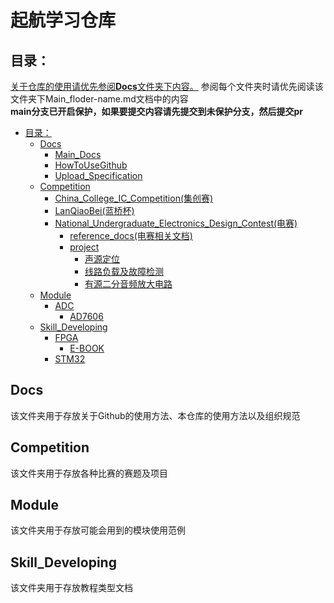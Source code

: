 # 起航学习仓库

## 目录：
<u>关于仓库的使用请优先参阅**Docs**文件夹下内容。</u>
参阅每个文件夹时请优先阅读该文件夹下Main_floder-name.md文档中的内容<br>
**main分支已开启保护，如果要提交内容请先提交到未保护分支，然后提交pr**

- [目录：](目录)
  - [Docs](#docs)
    - [Main_Docs](Docs/Main_Docs.md)
    - [HowToUseGithub](Docs/HowToUseGithub.md)
    - [Upload_Specification](Docs/Upload_Specification.md)
  - [Competition](#competition)
    - [China_College_IC_Competition(集创赛)](Competition/China_College-IC_Competition) 
    - [LanQiaoBei(蓝桥杯)](Competition/LanQiaoBei)
    - [National_Undergraduate_Electronics_Design_Contest(电赛)](Competition/National_Undergraduate_Electronics_Design_Contest)
      - [reference_docs(电赛相关文档)](Competition/National_Undergraduate_Electronics_Design_Contest/reference_docs/) 
      - [project](Competition/National_Undergraduate_Electronics_Design_Contest/project)
        - [声源定位](Competition/National_Undergraduate_Electronics_Design_Contest/project/声源定位/)
        - [线路负载及故障检测](Competition/National_Undergraduate_Electronics_Design_Contest/project/线路负载及故障检测/)
        - [有源二分音频放大电路](Competition/National_Undergraduate_Electronics_Design_Contest/project/有源二分频音频放大电路/)
  - [Module](#module)
    - [ADC](Module/ADC/)
      - [AD7606](Module/ADC/AD7606/) 
  - [Skill\_Developing](#skill_developing)
    - [FPGA](Skill_Developing/FPGA)
      - [E-BOOK](Skill_Developing/FPGA/E-BOOK/) 
    - [STM32]()

## Docs

该文件夹用于存放关于Github的使用方法、本仓库的使用方法以及组织规范

## Competition

该文件夹用于存放各种比赛的赛题及项目

## Module

该文件夹用于存放可能会用到的模块使用范例

## Skill_Developing

该文件夹用于存放教程类型文档
